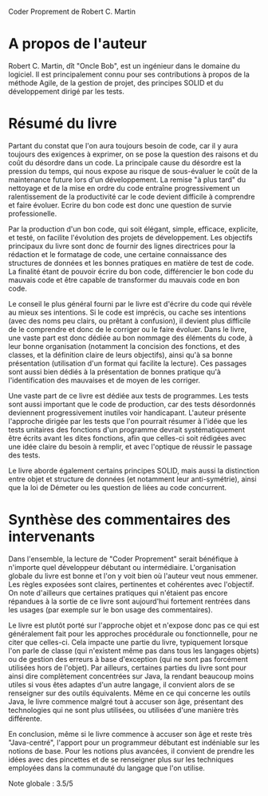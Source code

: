 Coder Proprement de Robert C. Martin

# A propos de l'auteur

Robert C. Martin, dît "Oncle Bob", est un ingénieur dans le domaine du logiciel. Il est principalement connu pour ses 
contributions à propos de la méthode Agile, de la gestion de projet, des principes SOLID et du développement dirigé 
par les tests.

# Résumé du livre

Partant du constat que l'on aura toujours besoin de code, car il y aura toujours des exigences à exprimer, on se pose 
la question des raisons et du coût du désordre dans un code. La principale cause du désordre est la pression du temps, 
qui nous expose au risque de sous-évaluer le coût de la maintenance future lors d'un développement. La remise "à plus 
tard" du nettoyage et de la mise en ordre du code entraîne progressivement un ralentissement de la productivité car le
code devient difficile à comprendre et faire évoluer. Ecrire du bon code est donc une question de survie professionelle.

Par la production d'un bon code, qui soit élégant, simple, efficace, explicite, et testé, on facilite l'évolution des
projets de développement. Les objectifs principaux du livre sont donc de fournir des lignes directrices pour la 
rédaction et le formatage de code, une certaine connaissance des structures de données et les bonnes pratiques en 
matière de test de code. La finalité étant de pouvoir écrire du bon code, différencier le bon code du mauvais code et
être capable de transformer du mauvais code en bon code.

Le conseil le plus général fourni par le livre est d'écrire du code qui révèle au mieux ses intentions. Si le code est
imprécis, ou cache ses intentions (avec des noms peu clairs, ou prêtant à confusion), il devient plus difficile de le
comprendre et donc de le corriger ou le faire évoluer. Dans le livre, une vaste part est donc dédiée au bon nommage des
éléments du code, à leur bonne organisation (notamment la concision des fonctions, et des classes, et la définition 
claire de leurs objectifs), ainsi qu'à sa bonne présentation (utilisation d'un format qui facilite la lecture). Ces 
passages sont aussi bien dédiés à la présentation de bonnes pratique qu'à l'identification des mauvaises et de moyen de
les corriger.

Une vaste part de ce livre est dédiée aux tests de programmes. Les tests sont aussi important que le code de production,
car des tests désordonnés deviennent progressivement inutiles voir handicapant. L'auteur présente l'approche dirigée
par les tests que l'on pourrait résumer à l'idée que les tests unitaires des fonctions d'un programme devrait
systématiquement être écrits avant les dites fonctions, afin que celles-ci soit rédigées avec une idée claire du besoin
à remplir, et avec l'optique de réussir le passage des tests.

Le livre aborde également certains principes SOLID, mais aussi la distinction entre objet et structure de données (et 
notamment leur anti-symétrie), ainsi que la loi de Démeter ou les question de liées au code concurrent.

# Synthèse des commentaires des intervenants

Dans l'ensemble, la lecture de "Coder Proprement" serait bénéfique à n'importe quel développeur débutant ou 
intermédiaire. L'organisation globale du livre est bonne et l'on y voit bien où l'auteur veut nous emmener. Les règles
exposées sont claires, pertinentes et cohérentes avec l'objectif. On note d'ailleurs que certaines pratiques qui 
n'étaient pas encore répandues à la sortie de ce livre sont aujourd'hui fortement rentrées dans les usages (par exemple
sur le bon usage des commentaires).

Le livre est plutôt porté sur l'approche objet et n'expose donc pas ce qui est généralement fait pour les approches 
procédurale ou fonctionnelle, pour ne citer que celles-ci. Cela impacte une partie du livre, typiquement lorsque l'on 
parle de classe (qui n'existent même pas dans tous les langages objets) ou de gestion des erreurs à base d'exception 
(qui ne sont pas forcément utilisées hors de l'objet). Par ailleurs, certaines parties du livre sont pour ainsi dire 
complètement concentrées sur Java, la rendant beaucoup moins utiles si vous êtes adaptes d'un autre langage, il 
convient alors de se renseigner sur des outils équivalents. Même en ce qui concerne les outils Java, le livre commence
malgré tout à accuser son âge, présentant des technologies qui ne sont plus utilisées, ou utilisées d'une manière très
différente.

En conclusion, même si le livre commence à accuser son âge et reste très "Java-centré", l'apport pour un programmeur
débutant est indéniable sur les notions de base. Pour les notions plus avancées, il convient de prendre les idées avec
des pincettes et de se renseigner plus sur les techniques employées dans la communauté du langage que l'on utilise.

Note globale : 3.5/5
